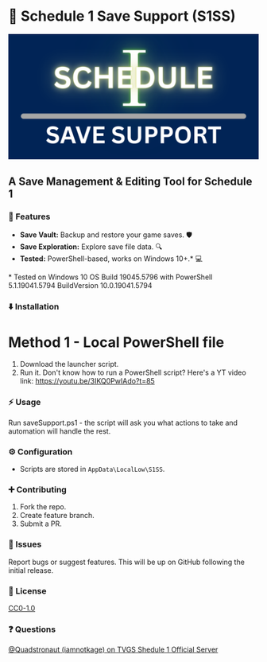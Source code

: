 # 💾 Schedule 1 Save Support (S1SS)
![Schedule 1 Save Support](Assets/s1ss.png)
## A Save Management & Editing Tool for Schedule 1

### 🚀 Features

* **Save Vault:** Backup and restore your game saves. 🛡️
* **Save Exploration:** Explore save file data. 🔍
* **Tested:** PowerShell-based, works on Windows 10+.\* 💻

\* Tested on Windows 10 OS Build 19045.5796 with PowerShell 5.1.19041.5794 BuildVersion 10.0.19041.5794

### ⬇️ Installation

# Method 1 - Local PowerShell file
1.  Download the launcher script.
2.  Run it. Don't know how to run a PowerShell script?
Here's a YT video link: https://youtu.be/3IKQ0PwIAdo?t=85

### ⚡ Usage

Run saveSupport.ps1 - the script will ask you what actions to take and automation will handle the rest.

### ⚙️ Configuration

* Scripts are stored in `AppData\LocalLow\S1SS`.

### ➕ Contributing

1.  Fork the repo.
2.  Create feature branch.
3.  Submit a PR.

### 🐛 Issues

Report bugs or suggest features.
This will be up on GitHub following the initial release.

### 📜 License

[CC0-1.0](LICENSE)

### ❓ Questions

[@Quadstronaut (iamnotkage) on TVGS Shedule 1 Official Server](https://discord.gg/PGe2nnaCn5)